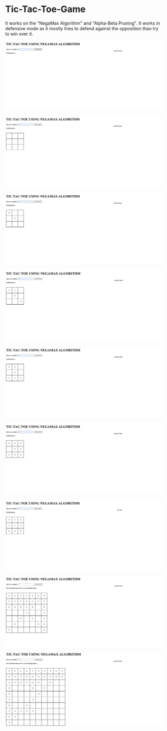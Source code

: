 # Tic-Tac-Toe-Game
It works on the "NegaMax Algorithm" and "Alpha-Beta Pruning". It works in defensive mode as it mostly tries to defend against the opposition than try to win over it.

![Image of ss2](https://github.com/Sumit6998/Tic-Tac-Toe-Game/blob/master/Screenshots/Screenshot%20(2).png?raw=true)

![Image of ss3](https://github.com/Sumit6998/Tic-Tac-Toe-Game/blob/master/Screenshots/Screenshot%20(3).png?raw=true)

![Image of ss4](https://github.com/Sumit6998/Tic-Tac-Toe-Game/blob/master/Screenshots/Screenshot%20(4).png?raw=true)

![Image of ss5](https://github.com/Sumit6998/Tic-Tac-Toe-Game/blob/master/Screenshots/Screenshot%20(5).png?raw=true)

![Image of ss6](https://github.com/Sumit6998/Tic-Tac-Toe-Game/blob/master/Screenshots/Screenshot%20(6).png?raw=true)

![Image of ss7](https://github.com/Sumit6998/Tic-Tac-Toe-Game/blob/master/Screenshots/Screenshot%20(7).png?raw=true)

![Image of ss8](https://github.com/Sumit6998/Tic-Tac-Toe-Game/blob/master/Screenshots/Screenshot%20(8).png?raw=true)

![Image of ss9](https://github.com/Sumit6998/Tic-Tac-Toe-Game/blob/master/Screenshots/Screenshot%20(9).png?raw=true)

![Image of ss10](https://github.com/Sumit6998/Tic-Tac-Toe-Game/blob/master/Screenshots/Screenshot%20(10).png?raw=true)

